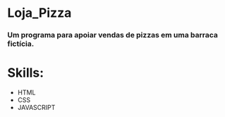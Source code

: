 # Loja_Pizza

<h3>Um programa para apoiar vendas de pizzas em uma barraca fictícia.</h3>

# Skills:
<ul>
  <li>HTML</li>
  <li>CSS</li>
  <li>JAVASCRIPT</li>
</ul
  <img src="ImgReadMe.jpeg"></img>
  
